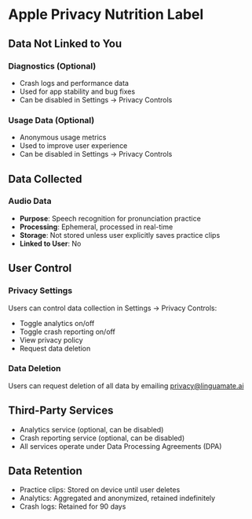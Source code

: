# Apple Privacy Nutrition Label

## Data Not Linked to You

### Diagnostics (Optional)
- Crash logs and performance data
- Used for app stability and bug fixes
- Can be disabled in Settings → Privacy Controls

### Usage Data (Optional)
- Anonymous usage metrics
- Used to improve user experience
- Can be disabled in Settings → Privacy Controls

## Data Collected

### Audio Data
- **Purpose**: Speech recognition for pronunciation practice
- **Processing**: Ephemeral, processed in real-time
- **Storage**: Not stored unless user explicitly saves practice clips
- **Linked to User**: No

## User Control

### Privacy Settings
Users can control data collection in Settings → Privacy Controls:
- Toggle analytics on/off
- Toggle crash reporting on/off
- View privacy policy
- Request data deletion

### Data Deletion
Users can request deletion of all data by emailing privacy@linguamate.ai

## Third-Party Services
- Analytics service (optional, can be disabled)
- Crash reporting service (optional, can be disabled)
- All services operate under Data Processing Agreements (DPA)

## Data Retention
- Practice clips: Stored on device until user deletes
- Analytics: Aggregated and anonymized, retained indefinitely
- Crash logs: Retained for 90 days
